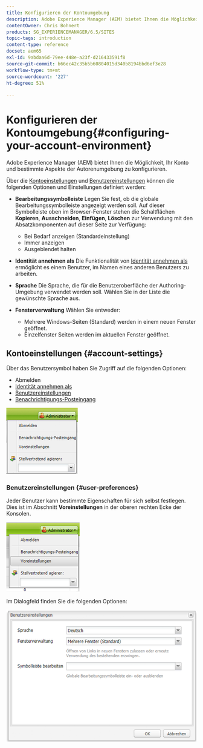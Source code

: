 ```yaml
---
title: Konfigurieren der Kontoumgebung
description: Adobe Experience Manager (AEM) bietet Ihnen die Möglichkeit, Ihr Konto und bestimmte Aspekte der Autorenumgebung zu konfigurieren.
contentOwner: Chris Bohnert
products: SG_EXPERIENCEMANAGER/6.5/SITES
topic-tags: introduction
content-type: reference
docset: aem65
exl-id: 9abdaa6d-79ee-448e-a23f-d216433591f8
source-git-commit: b66ec42c35b5b60804015d340b8194bbd6ef3e28
workflow-type: tm+mt
source-wordcount: '227'
ht-degree: 51%

---
```


# Konfigurieren der Kontoumgebung{#configuring-your-account-environment}

Adobe Experience Manager (AEM) bietet Ihnen die Möglichkeit, Ihr Konto und bestimmte Aspekte der Autorenumgebung zu konfigurieren.

Über die [Kontoeinstellungen](#account-settings) und [Benutzereinstellungen](#user-preferences) können die folgenden Optionen und Einstellungen definiert werden:

* **Bearbeitungssymbolleiste** Legen Sie fest, ob die globale Bearbeitungssymbolleiste angezeigt werden soll. Auf dieser Symbolleiste oben im Browser-Fenster stehen die Schaltflächen **Kopieren**, **Ausschneiden**, **Einfügen**, **Löschen** zur Verwendung mit den Absatzkomponenten auf dieser Seite zur Verfügung:

   * Bei Bedarf anzeigen (Standardeinstellung)
   * Immer anzeigen
   * Ausgeblendet halten

* **Identität annehmen als**
Die Funktionalität von [Identität annehmen als](/help/sites-administering/security.md#impersonating-another-user) ermöglicht es einem Benutzer, im Namen eines anderen Benutzers zu arbeiten.

* **Sprache**
Die Sprache, die für die Benutzeroberfläche der Authoring-Umgebung verwendet werden soll. Wählen Sie in der Liste die gewünschte Sprache aus.

* **Fensterverwaltung**
Wählen Sie entweder:

   * Mehrere Windows-Seiten (Standard) werden in einem neuen Fenster geöffnet.
   * Einzelfenster Seiten werden im aktuellen Fenster geöffnet.

## Kontoeinstellungen {#account-settings}

Über das Benutzersymbol haben Sie Zugriff auf die folgenden Optionen:

* Abmelden
* [Identität annehmen als](/help/sites-administering/security.md#impersonating-another-user)
* [Benutzereinstellungen](#user-preferences)
* [Benachrichtigungs-Posteingang](/help/sites-classic-ui-authoring/author-env-inbox.md)

![chlimage_1-122](assets/chlimage_1-122.png)

### Benutzereinstellungen {#user-preferences}

Jeder Benutzer kann bestimmte Eigenschaften für sich selbst festlegen. Dies ist im Abschnitt **Voreinstellungen** in der oberen rechten Ecke der Konsolen.

![screen_shot_2012-02-08at105033am](assets/screen_shot_2012-02-08at105033am.png)

Im Dialogfeld finden Sie die folgenden Optionen:

![chlimage_1-123](assets/chlimage_1-123.png)
